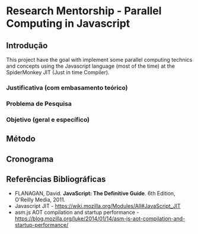 # Research Mentorship - Parallel Computing in Javascript

## Introdução


This project have the goal with implement some parallel computing technics and concepts using the Javascript language (most of the time) at the SpiderMonkey JIT (Just in time Compiler).

### Justificativa (com embasamento teórico)


### Problema de Pesquisa


### Objetivo (geral e específico)


## Método


## Cronograma


## Referências Bibliográficas
 - FLANAGAN, David. **JavaScript: The Definitive Guide**. 6th Edition, O'Reilly Media, 2011. 
 - Javascript JIT - https://wiki.mozilla.org/Modules/All#JavaScript_JIT
 - asm.js AOT compilation and startup performance - https://blog.mozilla.org/luke/2014/01/14/asm-js-aot-compilation-and-startup-performance/
